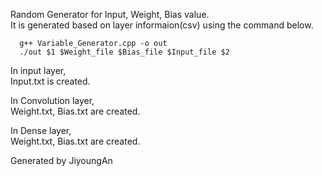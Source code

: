 Random Generator for Input, Weight, Bias value.  
It is generated based on layer informaion(csv) using the command below.  


```
  g++ Variable_Generator.cpp -o out
  ./out $1 $Weight_file $Bias_file $Input_file $2 
```

In input layer,  
Input.txt is created.  

In Convolution layer,  
Weight.txt, Bias.txt are created.  
  
In Dense layer,  
Weight.txt, Bias.txt are created.  

Generated by JiyoungAn

